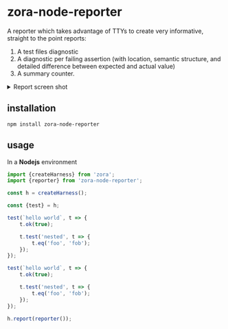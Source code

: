 # zora-node-reporter

A reporter which takes advantage of TTYs to create very informative, straight to the point reports:

1. A test files diagnostic
2. A diagnostic per failing assertion (with location, semantic structure, and detailed difference between expected and actual value)
3. A summary counter.

<details>
    <summary> Report screen shot</summary>

![test report screen shot](./media/test_report.png)

</details>

## installation

``npm install zora-node-reporter``

## usage

In a **Nodejs** environment

```javascript
import {createHarness} from 'zora';
import {reporter} from 'zora-node-reporter';

const h = createHarness();

const {test} = h;

test(`hello world`, t => {
    t.ok(true);

    t.test('nested', t => {
        t.eq('foo', 'fob');
    });
});

test(`hello world`, t => {
    t.ok(true);

    t.test('nested', t => {
        t.eq('foo', 'fob');
    });
});

h.report(reporter());
```